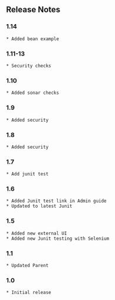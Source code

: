 ## Release Notes

### 1.14
    * Added bean example
### 1.11-13
    * Security checks
### 1.10
    * Added sonar checks
### 1.9
    * Added security
### 1.8
    * Added security
### 1.7
    * Add junit test
### 1.6
    * Added Junit test link in Admin guide
    * Updated to latest Junit
### 1.5
    * Added new external UI
    * Added new Junit testing with Selenium
### 1.1
    * Updated Parent
### 1.0
    * Initial release
